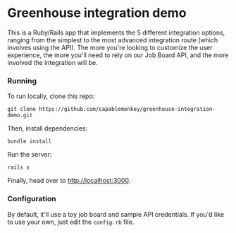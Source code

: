 # Greenhouse integration demo

This is a Ruby/Rails app that implements the 5 different integration options, ranging from the simplest to the most advanced integration route (which involves using the API).  The more you're looking to customize the user experience, the more you'll need to rely on our Job Board API, and the more involved the integration will be.

### Running

To run locally, clone this repo:

```
git clone https://github.com/capablemonkey/greenhouse-integration-demo.git
```

Then, install dependencies:

```
bundle install
```

Run the server:

```
rails s
```

Finally, head over to [http://localhost:3000](http://localhost:3000).

### Configuration

By default, it'll use a toy job board and sample API credentials.  If you'd like to use your own, just edit the `config.rb` file.